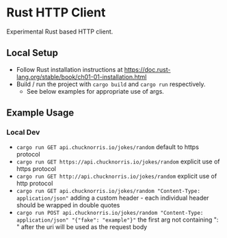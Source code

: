 # Rust HTTP Client

Experimental Rust based HTTP client.

## Local Setup

- Follow Rust installation instructions at https://doc.rust-lang.org/stable/book/ch01-01-installation.html
- Build / run the project with `cargo build` and `cargo run` respectively.
  - See below examples for appropriate use of args.

## Example Usage

### Local Dev

- `cargo run GET api.chucknorris.io/jokes/random` default to https protocol
- `cargo run GET https://api.chucknorris.io/jokes/random` explicit use of https protocol
- `cargo run GET http://api.chucknorris.io/jokes/random` explicit use of http protocol
- `cargo run GET api.chucknorris.io/jokes/random "Content-Type: application/json"` adding a custom header - each individual header should be wrapped in double quotes
- `cargo run POST api.chucknorris.io/jokes/random "Content-Type: application/json" "{"fake": "example"}"` the first arg not containing ": " after the uri will be used as the request body
